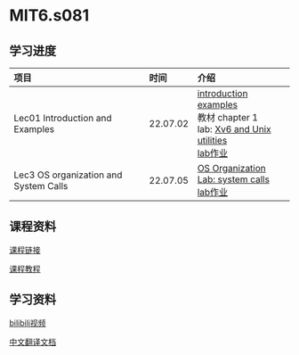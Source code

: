 # MIT6.s081

## **学习进度**

| **项目** | **时间** | **介绍** |
| :------- |:--------|:--------|
| Lec01 Introduction and Examples | 22.07.02 | [introduction](https://pdos.csail.mit.edu/6.828/2021/slides/6s081-lec-intro.pdf)<br>[examples](https://pdos.csail.mit.edu/6.828/2021/lec/l-overview/)<br>教材 chapter 1<br>lab: [Xv6 and Unix utilities](https://pdos.csail.mit.edu/6.828/2021/labs/util.html)<br>[lab作业](https://github.com/ccz-zhao/MIT6.s081/tree/util)|
| Lec3 OS organization and System Calls | 22.07.05 | [OS Organization](https://pdos.csail.mit.edu/6.828/2021/slides/6s081-lec-osorg.pdf)<br>[Lab: system calls](https://pdos.csail.mit.edu/6.828/2021/labs/syscall.html)<br>[lab作业](https://github.com/ccz-zhao/MIT6.s081/tree/syscall)|


## **课程资料**
[课程链接](https://pdos.csail.mit.edu/6.828/2021/schedule.html)

[课程教程](https://pdos.csail.mit.edu/6.828/2021/xv6/book-riscv-rev2.pdf)

## **学习资料**

[bilibili视频](https://www.bilibili.com/video/BV19k4y1C7kA)

[中文翻译文档](https://mit-public-courses-cn-translatio.gitbook.io/mit6-s081)
